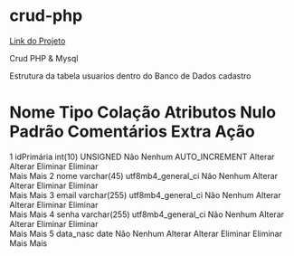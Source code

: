 # crud-php

<a href="https://crud-php.pattyweb.com.br/" target="_blank">Link do Projeto</a>

Crud PHP &amp; Mysql

Estrutura da tabela usuarios dentro do Banco de Dados cadastro

#	Nome	Tipo	Colação	Atributos	Nulo	Padrão	Comentários	Extra	Ação
1	idPrimária	int(10)		UNSIGNED	Não	Nenhum		AUTO_INCREMENT	Alterar Alterar	Eliminar Eliminar	
Mais Mais
2	nome	varchar(45)	utf8mb4_general_ci		Não	Nenhum			Alterar Alterar	Eliminar Eliminar	
Mais Mais
3	email	varchar(255)	utf8mb4_general_ci		Não	Nenhum			Alterar Alterar	Eliminar Eliminar	
Mais Mais
4	senha	varchar(255)	utf8mb4_general_ci		Não	Nenhum			Alterar Alterar	Eliminar Eliminar	
Mais Mais
5	data_nasc	date			Não	Nenhum			Alterar Alterar	Eliminar Eliminar	
Mais Mais
